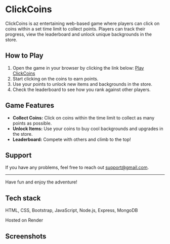 # ClickCoins

ClickCoins is az entertaining web-based game where players can click on coins within a set time limit to collect points. Players can track their progress, view the leaderboard and unlock unique backgrounds in the store.

## How to Play

1. Open the game in your browser by clicking the link below:
   [Play ClickCoins](https://clickcoins-both.onrender.com/)
2. Start clicking on the coins to earn points.
3. Use your points to unlock new items and backgrounds in the store.
4. Check the leaderboard to see how you rank against other players.

## Game Features

- **Collect Coins:** Click on coins within the time limit to collect as many points as possible.
- **Unlock Items:** Use your coins to buy cool backgrounds and upgrades in the store.
- **Leaderboard:** Compete with others and climb to the top!

## Support

If you have any problems, feel free to reach out [support@gmail.com](mailto:support@gmail.com).

---

Have fun and enjoy the adventure!

## Tech stack
HTML, CSS, Bootstrap, JavaScript, Node.js, Express, MongoDB

Hosted on Render

## Screenshots


